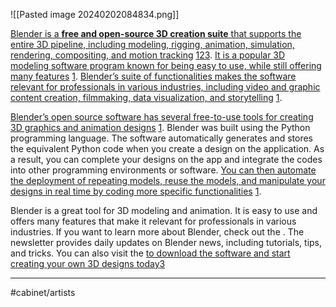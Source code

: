 ![[Pasted image 20240202084834.png]]

[Blender is a **free and open-source 3D creation suite** that supports the entire 3D pipeline, including modeling, rigging, animation, simulation, rendering, compositing, and motion tracking](https://www.blender.org/news/) [1](https://www.blender.org/news/)[2](https://www.blender.org/)[3](https://www.blendernation.com/newsletter/). [It is a popular 3D modeling software program known for being easy to use, while still offering many features](https://www.blender.org/news/) [1](https://www.blender.org/news/). [Blender’s suite of functionalities makes the software relevant for professionals in various industries, including video and graphic content creation, filmmaking, data visualization, and storytelling](https://www.blender.org/news/) [1](https://www.blender.org/news/).

[Blender’s open source software has several free-to-use tools for creating 3D graphics and animation designs](https://www.blender.org/news/) [1](https://www.blender.org/news/). Blender was built using the Python programming language. The software automatically generates and stores the equivalent Python code when you create a design on the application. As a result, you can complete your designs on the app and integrate the codes into other programming environments or software. [You can then automate the deployment of repeating models, reuse the models, and manipulate your designs in real time by coding more specific functionalities](https://www.blender.org/news/) [1](https://www.blender.org/news/).

Blender is a great tool for 3D modeling and animation. It is easy to use and offers many features that make it relevant for professionals in various industries. If you want to learn more about Blender, check out the . The newsletter provides daily updates on Blender news, including tutorials, tips, and tricks. You can also visit the [to download the software and start creating your own 3D designs today](https://www.blender.org/news/)[3](https://www.blendernation.com/newsletter/)

---

#cabinet/artists 